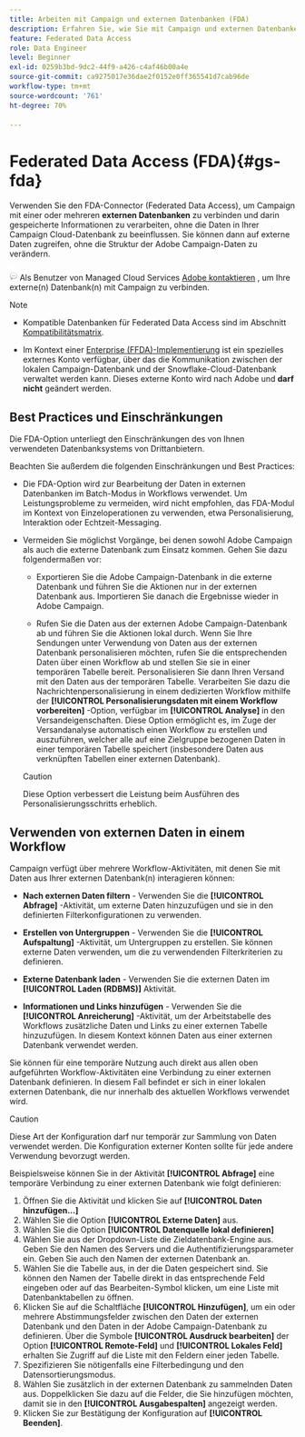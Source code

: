 ```yaml
---
title: Arbeiten mit Campaign und externen Datenbanken (FDA)
description: Erfahren Sie, wie Sie mit Campaign und externen Datenbanken arbeiten
feature: Federated Data Access
role: Data Engineer
level: Beginner
exl-id: 0259b3bd-9dc2-44f9-a426-c4af46b00a4e
source-git-commit: ca9275017e36dae2f0152e0ff365541d7cab96de
workflow-type: tm+mt
source-wordcount: '761'
ht-degree: 70%

---
```


# Federated Data Access (FDA){#gs-fda}

Verwenden Sie den FDA-Connector (Federated Data Access), um Campaign mit einer oder mehreren **externen Datenbanken** zu verbinden und darin gespeicherte Informationen zu verarbeiten, ohne die Daten in Ihrer Campaign Cloud-Datenbank zu beeinflussen. Sie können dann auf externe Daten zugreifen, ohne die Struktur der Adobe Campaign-Daten zu verändern.

![](../assets/do-not-localize/speech.png)   Als Benutzer von Managed Cloud Services [Adobe kontaktieren](../start/campaign-faq.md#support) , um Ihre externe(n) Datenbank(n) mit Campaign zu verbinden.


>[!NOTE]
>
>* Kompatible Datenbanken für Federated Data Access sind im Abschnitt [Kompatibilitätsmatrix](../start/compatibility-matrix.md).
>
>* Im Kontext einer [Enterprise (FFDA)-Implementierung](../architecture/enterprise-deployment.md) ist ein spezielles externes Konto verfügbar, über das die Kommunikation zwischen der lokalen Campaign-Datenbank und der Snowflake-Cloud-Datenbank verwaltet werden kann. Dieses externe Konto wird nach Adobe und **darf nicht** geändert werden.
>



## Best Practices und Einschränkungen

Die FDA-Option unterliegt den Einschränkungen des von Ihnen verwendeten Datenbanksystems von Drittanbietern.

Beachten Sie außerdem die folgenden Einschränkungen und Best Practices:

* Die FDA-Option wird zur Bearbeitung der Daten in externen Datenbanken im Batch-Modus in Workflows verwendet. Um Leistungsprobleme zu vermeiden, wird nicht empfohlen, das FDA-Modul im Kontext von Einzeloperationen zu verwenden, etwa Personalisierung, Interaktion oder Echtzeit-Messaging.

* Vermeiden Sie möglichst Vorgänge, bei denen sowohl Adobe Campaign als auch die externe Datenbank zum Einsatz kommen. Gehen Sie dazu folgendermaßen vor:

   * Exportieren Sie die Adobe Campaign-Datenbank in die externe Datenbank und führen Sie die Aktionen nur in der externen Datenbank aus. Importieren Sie danach die Ergebnisse wieder in Adobe Campaign.

   * Rufen Sie die Daten aus der externen Adobe Campaign-Datenbank ab und führen Sie die Aktionen lokal durch.
   Wenn Sie Ihre Sendungen unter Verwendung von Daten aus der externen Datenbank personalisieren möchten, rufen Sie die entsprechenden Daten über einen Workflow ab und stellen Sie sie in einer temporären Tabelle bereit. Personalisieren Sie dann Ihren Versand mit den Daten aus der temporären Tabelle. Verarbeiten Sie dazu die Nachrichtenpersonalisierung in einem dedizierten Workflow mithilfe der **[!UICONTROL Personalisierungsdaten mit einem Workflow vorbereiten]** -Option, verfügbar im **[!UICONTROL Analyse]** in den Versandeigenschaften. Diese Option ermöglicht es, im Zuge der Versandanalyse automatisch einen Workflow zu erstellen und auszuführen, welcher alle auf eine Zielgruppe bezogenen Daten in einer temporären Tabelle speichert (insbesondere Daten aus verknüpften Tabellen einer externen Datenbank).

   >[!CAUTION]
   >
   >Diese Option verbessert die Leistung beim Ausführen des Personalisierungsschritts erheblich.


## Verwenden von externen Daten in einem Workflow

Campaign verfügt über mehrere Workflow-Aktivitäten, mit denen Sie mit Daten aus Ihrer externen Datenbank(n) interagieren können:

* **Nach externen Daten filtern** - Verwenden Sie die **[!UICONTROL Abfrage]** -Aktivität, um externe Daten hinzuzufügen und sie in den definierten Filterkonfigurationen zu verwenden.

* **Erstellen von Untergruppen** - Verwenden Sie die **[!UICONTROL Aufspaltung]** -Aktivität, um Untergruppen zu erstellen. Sie können externe Daten verwenden, um die zu verwendenden Filterkriterien zu definieren.

* **Externe Datenbank laden** - Verwenden Sie die externen Daten im **[!UICONTROL Laden (RDBMS)]** Aktivität.

* **Informationen und Links hinzufügen** - Verwenden Sie die **[!UICONTROL Anreicherung]** -Aktivität, um der Arbeitstabelle des Workflows zusätzliche Daten und Links zu einer externen Tabelle hinzuzufügen. In diesem Kontext können Daten aus einer externen Datenbank verwendet werden.

Sie können für eine temporäre Nutzung auch direkt aus allen oben aufgeführten Workflow-Aktivitäten eine Verbindung zu einer externen Datenbank definieren. In diesem Fall befindet er sich in einer lokalen externen Datenbank, die nur innerhalb des aktuellen Workflows verwendet wird.

>[!CAUTION]
>
>Diese Art der Konfiguration darf nur temporär zur Sammlung von Daten verwendet werden. Die Konfiguration externer Konten sollte für jede andere Verwendung bevorzugt werden.

Beispielsweise können Sie in der Aktivität **[!UICONTROL Abfrage]** eine temporäre Verbindung zu einer externen Datenbank wie folgt definieren:

1. Öffnen Sie die Aktivität und klicken Sie auf **[!UICONTROL Daten hinzufügen...]**
1. Wählen Sie die Option **[!UICONTROL Externe Daten]** aus.
1. Wählen Sie die Option **[!UICONTROL Datenquelle lokal definieren]**
1. Wählen Sie aus der Dropdown-Liste die Zieldatenbank-Engine aus. Geben Sie den Namen des Servers und die Authentifizierungsparameter ein. Geben Sie auch den Namen der externen Datenbank an.
1. Wählen Sie die Tabelle aus, in der die Daten gespeichert sind. Sie können den Namen der Tabelle direkt in das entsprechende Feld eingeben oder auf das Bearbeiten-Symbol klicken, um eine Liste mit Datenbanktabellen zu öffnen.
1. Klicken Sie auf die Schaltfläche **[!UICONTROL Hinzufügen]**, um ein oder mehrere Abstimmungsfelder zwischen den Daten der externen Datenbank und den Daten in der Adobe Campaign-Datenbank zu definieren. Über die Symbole **[!UICONTROL Ausdruck bearbeiten]** der Option **[!UICONTROL Remote-Feld]** und **[!UICONTROL Lokales Feld]** erhalten Sie Zugriff auf die Liste mit den Feldern einer jeden Tabelle.
1. Spezifizieren Sie nötigenfalls eine Filterbedingung und den Datensortierungsmodus.
1. Wählen Sie zusätzlich in der externen Datenbank zu sammelnden Daten aus. Doppelklicken Sie dazu auf die Felder, die Sie hinzufügen möchten, damit sie in den **[!UICONTROL Ausgabespalten]** angezeigt werden.
1. Klicken Sie zur Bestätigung der Konfiguration auf **[!UICONTROL Beenden]**.
